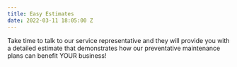 ```yaml
---
title: Easy Estimates
date: 2022-03-11 18:05:00 Z
---
```


Take time to talk to our service representative and they will provide you with a detailed estimate that demonstrates how our preventative maintenance plans can benefit YOUR business!